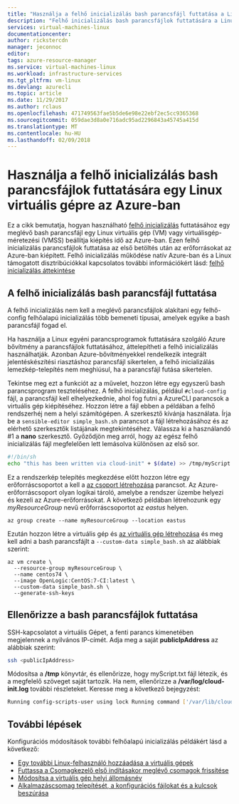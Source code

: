 ```yaml
---
title: "Használja a felhő inicializálás bash parancsfájl futtatása a Linux virtuális Gépet az Azure-on |} Microsoft Docs"
description: "Felhő inicializálás bash parancsfájlok futtatására a Linux virtuális gép létrehozása az Azure CLI 2.0 használatával"
services: virtual-machines-linux
documentationcenter: 
author: rickstercdn
manager: jeconnoc
editor: 
tags: azure-resource-manager
ms.service: virtual-machines-linux
ms.workload: infrastructure-services
ms.tgt_pltfrm: vm-linux
ms.devlang: azurecli
ms.topic: article
ms.date: 11/29/2017
ms.author: rclaus
ms.openlocfilehash: 471749563fae5b5de6e98e22ebf2ec5cc9365368
ms.sourcegitcommit: 059dae3d8a0e716adc95ad2296843a45745a415d
ms.translationtype: MT
ms.contentlocale: hu-HU
ms.lasthandoff: 02/09/2018
---
```

# <a name="use-cloud-init-to-run-a-bash-script-in-a-linux-vm-in-azure"></a>Használja a felhő inicializálás bash parancsfájlok futtatására egy Linux virtuális gépre az Azure-ban
Ez a cikk bemutatja, hogyan használható [felhő inicializálás](https://cloudinit.readthedocs.io) futtatásához egy meglévő bash parancsfájl egy Linux virtuális gép (VM) vagy virtuálisgép-méretezési (VMSS) beállítja kiépítés idő az Azure-ban. Ezen felhő inicializálás parancsfájlok futtatása az első betöltés után az erőforrásokat az Azure-ban kiépített. Felhő inicializálás működése natív Azure-ban és a Linux támogatott disztribúciókkal kapcsolatos további információkért lásd: [felhő inicializálás áttekintése](using-cloud-init.md)

## <a name="run-a-bash-script-with-cloud-init"></a>A felhő inicializálás bash parancsfájl futtatása
A felhő inicializálás nem kell a meglévő parancsfájlok alakítani egy felhő-config felhőalapú inicializálás több bemeneti típusai, amelyek egyike a bash parancsfájl fogad el.

Ha használja a Linux egyéni parancsprogramok futtatására szolgáló Azure bővítmény a parancsfájlok futtatásához, áttelepítheti a felhő inicializálás használhatják. Azonban Azure-bővítményekkel rendelkezik integrált jelentéskészítési riasztáshoz parancsfájl sikertelen, a felhő inicializálás lemezkép-telepítés nem meghiúsul, ha a parancsfájl futása sikertelen.

Tekintse meg ezt a funkciót az a művelet, hozzon létre egy egyszerű bash parancsprogram teszteléséhez. A felhő inicializálás, például `#cloud-config` fájl, a parancsfájl kell elhelyezkednie, ahol fog futni a AzureCLI parancsok a virtuális gép kiépítéséhez.  Hozzon létre a fájl ebben a példában a felhő rendszerhéj nem a helyi számítógépen. A szerkesztő kívánja használata. Írja be a `sensible-editor simple_bash.sh` parancsot a fájl létrehozásához és az elérhető szerkesztők listájának megtekintéséhez. Válassza ki a használandó #1 a **nano** szerkesztő. Győződjön meg arról, hogy az egész felhő inicializálás fájl megfelelően lett lemásolva különösen az első sor.  

```bash
#!/bin/sh
echo "this has been written via cloud-init" + $(date) >> /tmp/myScript.txt
```

Ez a rendszerkép telepítés megkezdése előtt hozzon létre egy erőforráscsoportot a kell a [az csoport létrehozása](/cli/azure/group#az_group_create) parancsot. Az Azure-erőforráscsoport olyan logikai tároló, amelybe a rendszer üzembe helyezi és kezeli az Azure-erőforrásokat. A következő példában létrehozunk egy *myResourceGroup* nevű erőforráscsoportot az *eastus* helyen.

```azurecli-interactive 
az group create --name myResourceGroup --location eastus
```

Ezután hozzon létre a virtuális gép és [az virtuális gép létrehozása](/cli/azure/vm#az_vm_create) és meg kell adni a bash parancsfájlt a `--custom-data simple_bash.sh` az alábbiak szerint:

```azurecli-interactive 
az vm create \
  --resource-group myResourceGroup \
  --name centos74 \
  --image OpenLogic:CentOS:7-CI:latest \
  --custom-data simple_bash.sh \
  --generate-ssh-keys 
```
## <a name="verify-bash-script-has-run"></a>Ellenőrizze a bash parancsfájlok futtatása
SSH-kapcsolatot a virtuális Gépet, a fenti parancs kimenetében megjelennek a nyilvános IP-címét. Adja meg a saját **publicIpAddress** az alábbiak szerint:

```bash
ssh <publicIpAddress>
```

Módosítsa a **/tmp** könyvtár, és ellenőrizze, hogy myScript.txt fájl létezik, és a megfelelő szöveget saját tartozik.  Ha nem, ellenőrizze a **/var/log/cloud-init.log** további részleteket.  Keresse meg a következő bejegyzést:

```bash
Running config-scripts-user using lock Running command ['/var/lib/cloud/instance/scripts/part-001']
```

## <a name="next-steps"></a>További lépések
Konfigurációs módosítások további felhőalapú inicializálás példákért lásd a következő:
 
- [Egy további Linux-felhasználó hozzáadása a virtuális gépek](cloudinit-add-user.md)
- [Futtassa a Csomagkezelő első indításakor meglévő csomagok frissítése](cloudinit-update-vm.md)
- [Módosítsa a virtuális gép helyi állomásnév](cloudinit-update-vm-hostname.md) 
- [Alkalmazáscsomag telepítését, a konfigurációs fájlokat és a kulcsok beszúrása](tutorial-automate-vm-deployment.md)